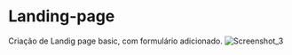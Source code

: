 # Landing-page
Criação de Landig page basic, com formulário adicionado. 
![Screenshot_3](https://user-images.githubusercontent.com/123285621/216404763-42fcdfdd-46b8-4ecb-b492-5fa2ee89f14f.png)
